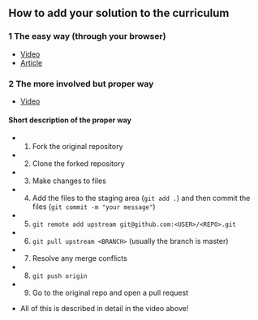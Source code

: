 
## How to add your solution to the curriculum

### 1 The easy way (through your browser)
* [Video](https://www.youtube.com/watch?v=V74l_zS1x8E)
* [Article](https://help.github.com/en/articles/editing-files-in-another-users-repository)

### 2 The more involved but proper way
* [Video](https://www.youtube.com/watch?v=mENDYhfxH-o)

#### Short description of the proper way

* 1. Fork the original repository
* 2. Clone the forked repository
* 3. Make changes to files
* 4. Add the files to the staging area (`git add .`) and then commit the files (`git commit -m "your message"`)
* 5. `git remote add upstream git@github.com:<USER>/<REPO>.git`
* 6. `git pull upstream <BRANCH>` (usually the branch is master)
* 7. Resolve any merge conflicts
* 8. `git push origin`
* 9. Go to the original repo and open a pull request

* All of this is described in detail in the video above!